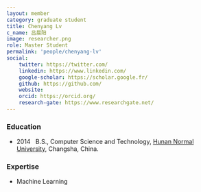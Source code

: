 ```yaml
---
layout: member
category: graduate student
title: Chenyang Lv
c_name: 吕晨阳
image: researcher.png
role: Master Student
permalink: 'people/chenyang-lv'
social:
    twitter: https://twitter.com/
    linkedin: https://www.linkedin.com/
    google-scholar: https://scholar.google.fr/
    github: https://github.com/
    website:
    orcid: https://orcid.org/
    research-gate: https://www.researchgate.net/
---
```



### <i class="fas fa-graduation-cap"></i> Education
- 2014 &nbsp; B.S., Computer Science and Technology, [Hunan Normal University](https://www.seu.edu.cn/english/), Changsha, China.




### Expertise
- Machine Learning